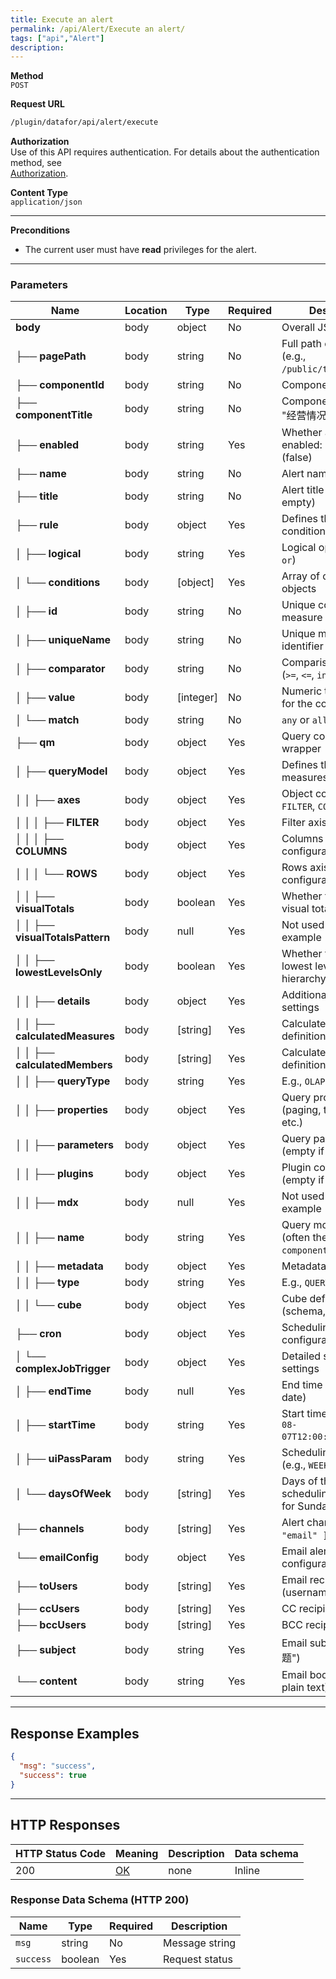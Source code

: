 ```yaml
---
title: Execute an alert
permalink: /api/Alert/Execute an alert/
tags: ["api","Alert"]
description: 
---
```


**Method**  
`POST`

**Request URL**
```html
/plugin/datafor/api/alert/execute
```

**Authorization**  
Use of this API requires authentication. For details about the authentication method, see  
[Authorization](/api/index/#_5-authentication-security).

**Content Type**  
`application/json`

---

**Preconditions**
- The current user must have **read** privileges for the alert.

---

### **Parameters**

| Name  | Location | Type   | Required | Description             |
|-------|----------|--------|----------|-------------------------|
| **body** | body     | object | No       | Overall JSON payload    |
| ├── **pagePath**         | body | string   | No  | Full path of the page (e.g., `/public/test.datafor`) |
| ├── **componentId**      | body | string   | No  | Component identifier    |
| ├── **componentTitle**   | body | string   | No  | Component title (e.g., "经营情况") |
| ├── **enabled**          | body | string   | Yes | Whether alert is enabled: `1` (true) or `0` (false) |
| ├── **name**             | body | string   | No  | Alert name             |
| ├── **title**            | body | string   | No  | Alert title (can be empty) |
| ├── **rule**             | body | object   | Yes | Defines the alert conditions |
| │   ├── **logical**      | body | string   | Yes | Logical operator (`and` / `or`) |
| │   └── **conditions**   | body | [object] | Yes | Array of condition objects |
| │       ├── **id**           | body | string   | No  | Unique condition or measure ID |
| │       ├── **uniqueName**   | body | string   | No  | Unique measure identifier      |
| │       ├── **comparator**   | body | string   | No  | Comparison operator (`>=`, `<=`, `in`, `not in`, etc.) |
| │       ├── **value**        | body | [integer]| No  | Numeric threshold(s) for the comparator |
| │       └── **match**        | body | string   | No  | `any` or `all` (default: `any`) |
| ├── **qm**                | body | object | Yes | Query configuration wrapper  |
| │   ├── **queryModel**    | body | object | Yes | Defines the axes, measures, etc. |
| │   │   ├── **axes**      | body | object | Yes | Object containing `FILTER`, `COLUMNS`, `ROWS` |
| │   │   │   ├── **FILTER**   | body | object | Yes | Filter axis configuration  |
| │   │   │   ├── **COLUMNS**  | body | object | Yes | Columns axis configuration |
| │   │   │   └── **ROWS**     | body | object | Yes | Rows axis configuration    |
| │   │   ├── **visualTotals**        | body | boolean | Yes | Whether to enable visual totals |
| │   │   ├── **visualTotalsPattern** | body | null    | Yes | Not used in this example   |
| │   │   ├── **lowestLevelsOnly**    | body | boolean | Yes | Whether to only show lowest levels of the hierarchy |
| │   │   ├── **details**             | body | object  | Yes | Additional detail settings |
| │   │   ├── **calculatedMeasures**  | body | [string]| Yes | Calculated measure definitions |
| │   │   ├── **calculatedMembers**   | body | [string]| Yes | Calculated member definitions |
| │   │   ├── **queryType**           | body | string  | Yes | E.g., `OLAP`                |
| │   │   ├── **properties**          | body | object  | Yes | Query properties (paging, time zone, etc.) |
| │   │   ├── **parameters**          | body | object  | Yes | Query parameters (empty if none) |
| │   │   ├── **plugins**             | body | object  | Yes | Plugin configuration (empty if none) |
| │   │   ├── **mdx**                 | body | null    | Yes | Not used in this example    |
| │   │   ├── **name**                | body | string  | Yes | Query model name (often the same as `componentId`) |
| │   │   ├── **metadata**            | body | object  | Yes | Metadata object             |
| │   │   ├── **type**                | body | string  | Yes | E.g., `QUERYMODEL`          |
| │   │   └── **cube**                | body | object  | Yes | Cube definition (schema, catalog, etc.) |
| ├── **cron**              | body | object | Yes | Scheduling configuration     |
| │   └── **complexJobTrigger** | body | object | Yes | Detailed scheduling settings |
| │       ├── **endTime**       | body | null    | Yes | End time (null if no end date) |
| │       ├── **startTime**     | body | string  | Yes | Start time (e.g., `2024-08-07T12:00:00.000+08:00`) |
| │       ├── **uiPassParam**   | body | string  | Yes | Scheduling frequency (e.g., `WEEKLY`) |
| │       └── **daysOfWeek**    | body | [string]| Yes | Days of the week for scheduling (e.g., `["0"]` for Sunday) |
| ├── **channels**         | body | [string] | Yes | Alert channels (e.g., `[ "email" ]`) |
| └── **emailConfig**      | body | object   | Yes | Email alert configuration   |
|     ├── **toUsers**  | body | [string] | Yes | Email recipients (usernames) |
|     ├── **ccUsers**  | body | [string] | Yes | CC recipients               |
|     ├── **bccUsers** | body | [string] | Yes | BCC recipients              |
|     ├── **subject**  | body | string   | Yes | Email subject (e.g., "标题") |
|     └── **content**  | body | string   | Yes | Email body (rich or plain text) |

---

## **Response Examples**

```json
{
  "msg": "success",
  "success": true
}
```

---

## **HTTP Responses**

| HTTP Status Code | Meaning                                                                 | Description | Data schema |
|------------------|-------------------------------------------------------------------------|------------|------------|
| 200              | [OK](https://tools.ietf.org/html/rfc7231#section-6.3.1)                | none       | Inline     |

### **Response Data Schema (HTTP 200)**

| Name       | Type    | Required | Description        |
|------------|---------|----------|--------------------|
| `msg`      | string  | No       | Message string     |
| `success`  | boolean | Yes      | Request status     |